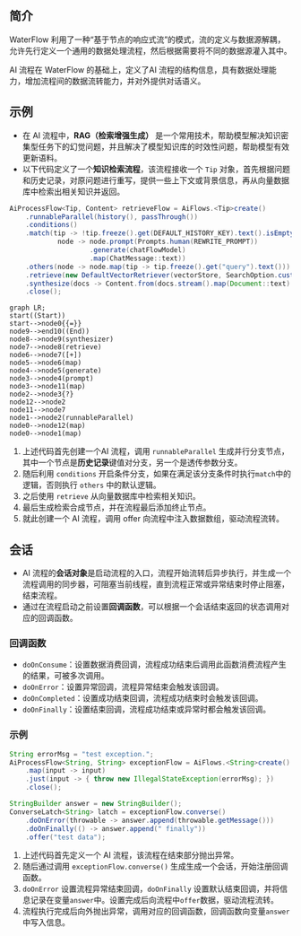 ## 简介

WaterFlow 利用了一种“基于节点的响应式流”的模式，流的定义与数据源解耦，允许先行定义一个通用的数据处理流程，然后根据需要将不同的数据源灌入其中。

AI 流程在 WaterFlow 的基础上，定义了AI 流程的结构信息，具有数据处理能力，增加流程间的数据流转能力，并对外提供对话语义。

## 示例

- 在 AI 流程中，**RAG（检索增强生成）** 是一个常用技术，帮助模型解决知识密集型任务下的幻觉问题，并且解决了模型知识库的时效性问题，帮助模型有效更新语料。
- 以下代码定义了一个**知识检索流程**，该流程接收一个 `Tip` 对象，首先根据问题和历史记录，对原问题进行重写，提供一些上下文或背景信息，再从向量数据库中检索出相关知识并返回。

``` java
AiProcessFlow<Tip, Content> retrieveFlow = AiFlows.<Tip>create()
    .runnableParallel(history(), passThrough())
    .conditions()
    .match(tip -> !tip.freeze().get(DEFAULT_HISTORY_KEY).text().isEmpty(),
            node -> node.prompt(Prompts.human(REWRITE_PROMPT))
                    .generate(chatFlowModel)
                    .map(ChatMessage::text))
    .others(node -> node.map(tip -> tip.freeze().get("query").text()))
    .retrieve(new DefaultVectorRetriever(vectorStore, SearchOption.custom().topK(1).build()))
    .synthesize(docs -> Content.from(docs.stream().map(Document::text).collect(Collectors.joining("\n\n"))))
    .close();
```

``` mermaid
graph LR;
start((Start))
start-->node0{{=}}
node9-->end10((End))
node8-->node9(synthesizer)
node7-->node8(retrieve)
node6-->node7([+])
node5-->node6(map)
node4-->node5(generate)
node3-->node4(prompt)
node3-->node11(map)
node2-->node3{?}
node12-->node2
node11-->node7
node1-->node2(runnableParallel)
node0-->node12(map)
node0-->node1(map)
```

1. 上述代码首先创建一个AI 流程，调用 `runnableParallel` 生成并行分支节点，其中一个节点是**历史记录**键值对分支，另一个是透传参数分支。
2. 随后利用 `conditions` 开启条件分支，如果在满足该分支条件时执行`match`中的逻辑，否则执行 `others` 中的默认逻辑。
3. 之后使用 `retrieve` 从向量数据库中检索相关知识。
4. 最后生成检索合成节点，并在流程最后添加终止节点。
5. 就此创建一个 AI 流程，调用 offer 向流程中注入数据数组，驱动流程流转。

## 会话

- AI 流程的**会话对象**是启动流程的入口，流程开始流转后异步执行，并生成一个流程调用的同步器，可阻塞当前线程，直到流程正常或异常结束时停止阻塞，结束流程。
- 通过在流程启动之前设置**回调函数**，可以根据一个会话结束返回的状态调用对应的回调函数。

### 回调函数

- `doOnConsume`：设置数据消费回调，流程成功结束后调用此函数消费流程产生的结果，可被多次调用。
- `doOnError`：设置异常回调，流程异常结束会触发该回调。
- `doOnCompleted`：设置成功结束回调，流程成功结束时会触发该回调。
- `doOnFinally`：设置结束回调，流程成功结束或异常时都会触发该回调。

### 示例

``` java
String errorMsg = "test exception.";
AiProcessFlow<String, String> exceptionFlow = AiFlows.<String>create()
    .map(input -> input)
    .just(input -> { throw new IllegalStateException(errorMsg); })
    .close();

StringBuilder answer = new StringBuilder();
ConverseLatch<String> latch = exceptionFlow.converse()
    .doOnError(throwable -> answer.append(throwable.getMessage()))
    .doOnFinally(() -> answer.append(" finally"))
    .offer("test data");
```

1. 上述代码首先定义一个 AI 流程，该流程在结束部分抛出异常。
2. 随后通过调用 `exceptionFlow.converse()` 生成生成一个会话，开始注册回调函数。
3. `doOnError` 设置流程异常结束回调，`doOnFinally` 设置默认结束回调，并将信息记录在变量`answer`中。设置完成后向流程中`offer`数据，驱动流程流转。
4. 流程执行完成后向外抛出异常，调用对应的回调函数，回调函数向变量`answer`中写入信息。
